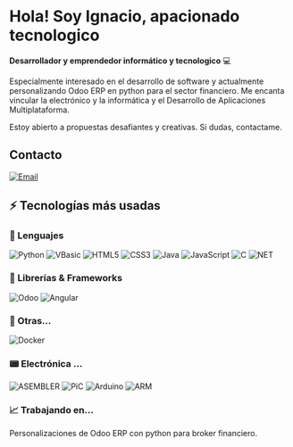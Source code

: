 # Hola! Soy Ignacio, apacionado tecnologico

**Desarrollador y emprendedor informático y tecnologico** 💻 

Especialmente interesado en el desarrollo de software y actualmente personalizando Odoo ERP en python para el sector financiero. Me encanta vincular la electrónico y la informática y el Desarrollo de Aplicaciones Multiplataforma.

Estoy abierto a propuestas desafiantes y creativas. Si dudas, contactame.

## Contacto

[![Email](https://img.shields.io/badge/Mail-D14836?style=for-the-badge&logo=gmail&logoColor=white)](mailto:lopezignacio@gmail.com)

## ⚡ Tecnologías más usadas

### 🚀 Lenguajes

![Python](https://img.shields.io/badge/Python-FFD43B?style=for-the-badge&logo=python&logoColor=306998)
![VBasic](https://img.shields.io/badge/VBasic-FFA43F?style=for-the-badge&logo=vbasic&logoColor=306998)
![HTML5](https://img.shields.io/badge/HTML5-E34F26?style=for-the-badge&logo=html5&logoColor=white)
![CSS3](https://img.shields.io/badge/CSS3-1572B6?style=for-the-badge&logo=css3&logoColor=white)
![Java](https://img.shields.io/badge/Java-ED8B00?style=for-the-badge&logo=java&logoColor=white)
![JavaScript](https://img.shields.io/badge/JavaScript-323330?style=for-the-badge&logo=javascript&logoColor=F7DF1E)
![C](https://img.shields.io/badge/C-00599C?style=for-the-badge&logo=c&logoColor=white)
![NET](https://img.shields.io/badge/.NET-512BD4?style=for-the-badge&logo=dotnet&logoColor=white)

### 🧩 Librerías & Frameworks 

![Odoo](https://img.shields.io/badge/Angular-DD0021?style=for-the-badge&logo=odoo&logoColor=white)
![Angular](https://img.shields.io/badge/Angular-DD0031?style=for-the-badge&logo=angular&logoColor=white)


### 📘 Otras...

![Docker](https://img.shields.io/badge/Docker-2CA5E0?style=for-the-badge&logo=docker&logoColor=white)

### 📟 Electrónica ...

![ASEMBLER](https://img.shields.io/badge/ASEMBLER-512BD4?style=for-the-badge&logo=asembler&logoColor=white)
![PiC](https://img.shields.io/badge/PiC-512BD4?style=for-the-badge&logo=pic&logoColor=white)
![Arduino](https://img.shields.io/badge/Arduino-512BD4?style=for-the-badge&logo=arduino&logoColor=white)
![ARM](https://img.shields.io/badge/ARM-512BD4?style=for-the-badge&logo=ARM&logoColor=white)

### 📈 Trabajando en...

Personalizaciones de Odoo ERP con python para broker financiero.
